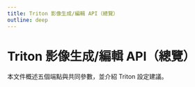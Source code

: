```yaml
---
title: Triton 影像生成/編輯 API（總覽）
outline: deep
---
```


# Triton 影像生成/編輯 API（總覽）

本文件概述五個端點與共同參數，並介紹 Triton 設定建議。
